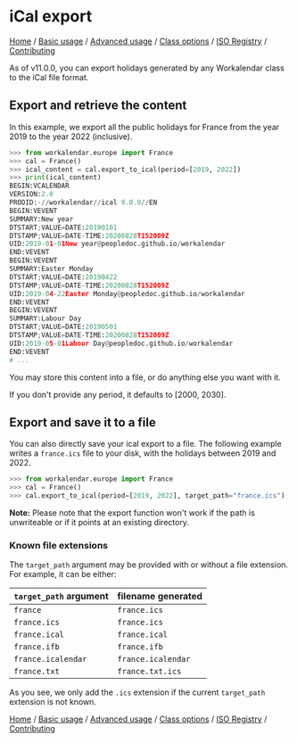 # iCal export

[Home](index.md) / [Basic usage](basic.md) / [Advanced usage](advanced.md) / [Class options](class-options.md) / [ISO Registry](iso-registry.md) / [Contributing](contributing.md)

As of v11.0.0, you can export holidays generated by any Workalendar class to the iCal file format.

## Export and retrieve the content

In this example, we export all the public holidays for France from the year 2019 to the year 2022 (inclusive).

```python
>>> from workalendar.europe import France
>>> cal = France()
>>> ical_content = cal.export_to_ical(period=[2019, 2022])
>>> print(ical_content)
BEGIN:VCALENDAR
VERSION:2.0
PRODID:-//workalendar//ical 9.0.0//EN
BEGIN:VEVENT
SUMMARY:New year
DTSTART;VALUE=DATE:20190101
DTSTAMP;VALUE=DATE-TIME:20200828T152009Z
UID:2019-01-01New year@peopledoc.github.io/workalendar
END:VEVENT
BEGIN:VEVENT
SUMMARY:Easter Monday
DTSTART;VALUE=DATE:20190422
DTSTAMP;VALUE=DATE-TIME:20200828T152009Z
UID:2019-04-22Easter Monday@peopledoc.github.io/workalendar
END:VEVENT
BEGIN:VEVENT
SUMMARY:Labour Day
DTSTART;VALUE=DATE:20190501
DTSTAMP;VALUE=DATE-TIME:20200828T152009Z
UID:2019-05-01Labour Day@peopledoc.github.io/workalendar
END:VEVENT
# ...
```

You may store this content into a file, or do anything else you want with it.

If you don't provide any period, it defaults to [2000, 2030].

## Export and save it to a file

You can also directly save your ical export to a file. The following example writes a ``france.ics`` file to your disk, with the holidays between 2019 and 2022.

```python
>>> from workalendar.europe import France
>>> cal = France()
>>> cal.export_to_ical(period=[2019, 2022], target_path="france.ics")
```

**Note:** Please note that the export function won't work if the path is unwriteable or if it points at an existing directory.

### Known file extensions

The `target_path` argument may be provided with or without a file extension. For example, it can be either:

| `target_path` argument | filename generated |
|:-----------------------|:-------------------|
| `france`               | `france.ics`       |
| `france.ics`           | `france.ics`       |
| `france.ical`          | `france.ical`      |
| `france.ifb`           | `france.ifb`       |
| `france.icalendar`     | `france.icalendar` |
| `france.txt`           | `france.txt.ics`   |

As you see, we only add the `.ics` extension if the current `target_path` extension is not known.

[Home](index.md) / [Basic usage](basic.md) / [Advanced usage](advanced.md) / [Class options](class-options.md) / [ISO Registry](iso-registry.md) / [Contributing](contributing.md)
